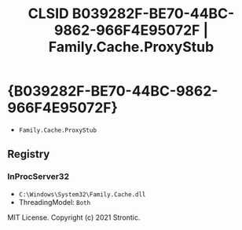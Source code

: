 ﻿---
title: "CLSID B039282F-BE70-44BC-9862-966F4E95072F | Family.Cache.ProxyStub"
excerpt: What is COM-Object CLSID B039282F-BE70-44BC-9862-966F4E95072F?
---

# {B039282F-BE70-44BC-9862-966F4E95072F}

* `Family.Cache.ProxyStub`

## Registry


### InProcServer32

* `C:\Windows\System32\Family.Cache.dll`
* ThreadingModel: `Both`

MIT License. Copyright (c) 2021 Strontic.


